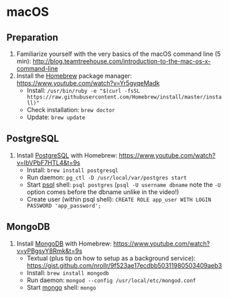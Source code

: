 # macOS

## Preparation

1) Familiarize yourself with the very basics of the macOS command line (5 min): http://blog.teamtreehouse.com/introduction-to-the-mac-os-x-command-line
2) Install the [Homebrew](https://brew.sh) package manager: https://www.youtube.com/watch?v=Yr5gyqeMadk
    * Install: `/usr/bin/ruby -e "$(curl -fsSL https://raw.githubusercontent.com/Homebrew/install/master/install)"`
    * Check installation: `brew doctor`
    * Update: `brew update`

## PostgreSQL

1) Install [PostgreSQL](https://www.postgresql.org/) with Homebrew: https://www.youtube.com/watch?v=IbVPbF7HTL4&t=9s
      * Install: `brew install postgresql`
      * Run daemon: `pg_ctl -D /usr/local/var/postgres start`
      * Start [psql](https://www.postgresql.org/docs/current/static/app-psql.html) shell: `psql postgres` (`psql -U username dbname` note the `-U` option comes before the dbname unlike in the video!)
      * Create user (within psql shell): `CREATE ROLE app_user WITH LOGIN PASSWORD 'app_password';`

## MongoDB

1) Install [MongoDB](https://www.mongodb.com/) with Homebrew: https://www.youtube.com/watch?v=yPBgsyY8Rmk&t=9s
    * Textual (plus tip on how to setup as a background service): https://gist.github.com/nrollr/9f523ae17ecdbb50311980503409aeb3
    * Install: `brew install mongodb`
    * Run daemon: `mongod --config /usr/local/etc/mongod.conf`
    * Start [mongo](https://docs.mongodb.com/manual/mongo/) shell: `mongo`
